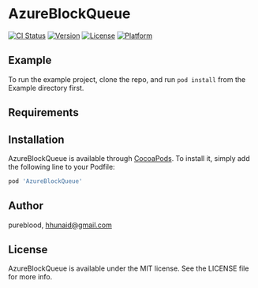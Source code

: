 # AzureBlockQueue

[![CI Status](https://img.shields.io/travis/pureblood/AzureBlockQueue.svg?style=flat)](https://travis-ci.org/pureblood/AzureBlockQueue)
[![Version](https://img.shields.io/cocoapods/v/AzureBlockQueue.svg?style=flat)](https://cocoapods.org/pods/AzureBlockQueue)
[![License](https://img.shields.io/cocoapods/l/AzureBlockQueue.svg?style=flat)](https://cocoapods.org/pods/AzureBlockQueue)
[![Platform](https://img.shields.io/cocoapods/p/AzureBlockQueue.svg?style=flat)](https://cocoapods.org/pods/AzureBlockQueue)

## Example

To run the example project, clone the repo, and run `pod install` from the Example directory first.

## Requirements

## Installation

AzureBlockQueue is available through [CocoaPods](https://cocoapods.org). To install
it, simply add the following line to your Podfile:

```ruby
pod 'AzureBlockQueue'
```

## Author

pureblood, hhunaid@gmail.com

## License

AzureBlockQueue is available under the MIT license. See the LICENSE file for more info.
